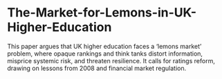 # The-Market-for-Lemons-in-UK-Higher-Education
This paper argues that UK higher education faces a ‘lemons market’ problem, where opaque rankings and think tanks distort information, misprice systemic risk, and threaten resilience. It calls for ratings reform, drawing on lessons from 2008 and financial market regulation.
